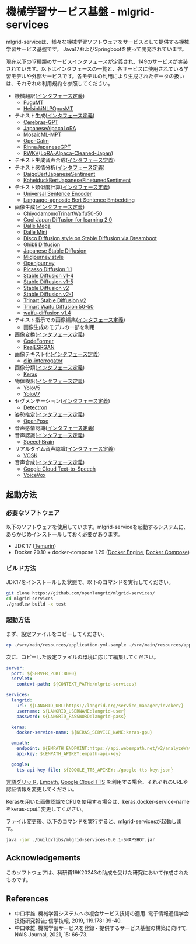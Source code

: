 # 機械学習サービス基盤 - mlgrid-services

mlgrid-serviceは、様々な機械学習ソフトウェアをサービスとして提供する機械学習サービス基盤です。
Java17およびSpringbootを使って開発されています。

現在以下の17種類のサービスインタフェースが定義され、149のサービスが実装されています。以下はインタフェースの一覧と、各サービスに使用されている学習モデルや外部サービスです。各モデルの利用により生成されたデータの扱いは、それぞれの利用規約を参照してください。

* 機械翻訳([インタフェース定義](https://github.com/openlangrid/mlgrid/blob/master/org.langrid.service.ml/src/main/java/org/langrid/service/ml/TranslationService.java))
    * [FuguMT](https://huggingface.co/staka/fugumt-en-ja)
    * [HelsinkiNLPOpusMT](https://huggingface.co/Helsinki-NLP/opus-mt-en-jap)
* テキスト生成([インタフェース定義](https://github.com/openlangrid/mlgrid-services/blob/master/src/main/java/org/langrid/service/ml/interim/TextGenerationService.java))
    * [Cerebras-GPT](https://huggingface.co/cerebras)
    * [JapaneseAlpacaLoRA](https://github.com/kunishou/Japanese-Alpaca-LoRA)
    * [MosaicML-MPT](https://huggingface.co/mosaicml/mpt-7b)
    * [OpenCalm](https://huggingface.co/cyberagent/open-calm-small/blob/main/README.md)
    * [RinnaJapaneseGPT](https://huggingface.co/rinna/japanese-gpt-neox-3.6b)
    * [RWKV](https://huggingface.co/BlinkDL/rwkv-4-pile-14b)([LoRA-Alpaca-Cleaned-Japan](https://huggingface.co/shi3z/RWKV-LM-LoRA-Alpaca-Cleaned-Japan))
* テキスト生成音声合成([インタフェース定義](https://github.com/openlangrid/mlgrid-services/blob/master/src/main/java/org/langrid/service/ml/interim/TextGenerationWithTextToSpeechService.java))
* テキスト感情分析([インタフェース定義](https://github.com/openlangrid/mlgrid/blob/master/org.langrid.service.ml/src/main/java/org/langrid/service/ml/TextSentimentAnalysisService.java))
    * [DaigoBertJapaneseSentiment](https://huggingface.co/daigo/bert-base-japanese-sentiment)
    * [KoheiduckBertJapaneseFinetunedSentiment](https://huggingface.co/koheiduck/bert-japanese-finetuned-sentiment)
* テキスト類似度計算([インタフェース定義](https://github.com/openlangrid/mlgrid-services/blob/master/src/main/java/org/langrid/service/ml/interim/TextSimilarityCalculationService.java))
    * [Universal Sentence Encoder](https://tfhub.dev/google/universal-sentence-encoder-multilingual/3)
    * [Language-agnostic Bert Sentence Embedding](https://tfhub.dev/google/LaBSE/2)
* 画像生成([インタフェース定義](https://github.com/openlangrid/mlgrid/blob/master/org.langrid.service.ml/src/main/java/org/langrid/service/ml/TextGuidedImageGenerationService.java))
    * [ChiyodamomoTrinartWaifu50-50](https://huggingface.co/V3B4/chiyoda-momo-trinart-waifu-diffusion-50-50)
    * [Cool Japan Diffusion for learning 2.0](https://huggingface.co/alfredplpl/cool-japan-diffusion-for-learning-2-0)
    * [Dalle Mega](https://huggingface.co/dalle-mini/dalle-mega)
    * [Dalle Mini](https://huggingface.co/dalle-mini/dalle-mini)
    * [Disco Diffusion style on Stable Diffusion via Dreamboot](https://huggingface.co/sd-dreambooth-library/disco-diffusion-style)
    * [Ghibli Diffusion](https://huggingface.co/nitrosocke/Ghibli-Diffusion)
    * [Japanese Stable Diffusion](https://huggingface.co/rinna/japanese-stable-diffusion)
    * [Midjourney style](https://huggingface.co/prompthero/midjourney-v4-diffusion)
    * [Openjourney](https://huggingface.co/prompthero/openjourney-v4)
    * [Picasso Diffusion 1.1](https://huggingface.co/aipicasso/picasso-diffusion-1-1)
    * [Stable Diffusion v1-4](https://huggingface.co/CompVis/stable-diffusion-v1-4)
    * [Stable Diffusion v1-5](https://huggingface.co/runwayml/stable-diffusion-v1-5)
    * [Stable Diffusion v2](https://huggingface.co/stabilityai/stable-diffusion-2)
    * [Stable Diffusion v2-1](https://huggingface.co/stabilityai/stable-diffusion-2-1)
    * [Trinart Stable Diffusion v2](https://huggingface.co/naclbit/trinart_stable_diffusion_v2)
    * [Trinart Waifu Diffusion 50-50](https://huggingface.co/doohickey/trinart-waifu-diffusion-50-50)
    * [waifu-diffusion v1.4](https://huggingface.co/hakurei/waifu-diffusion)
* テキスト指示での画像編集([インタフェース定義](https://github.com/openlangrid/mlgrid/blob/master/org.langrid.service.ml/src/main/java/org/langrid/service/ml/TextGuidedImageManipulationService.java))
    * 画像生成のモデルの一部を利用
* 画像変換([インタフェース定義](https://github.com/openlangrid/mlgrid/blob/master/org.langrid.service.ml/src/main/java/org/langrid/service/ml/ImageConversionService.java))
    * [CodeFormer](https://github.com/sczhou/CodeFormer)
    * [RealESRGAN](https://github.com/xinntao/Real-ESRGAN)
* 画像テキスト化([インタフェース定義](https://github.com/openlangrid/mlgrid/blob/master/org.langrid.service.ml/src/main/java/org/langrid/service/ml/ImageToTextConversionService.java))
    * [clip-interrogator](https://github.com/pharmapsychotic/clip-interrogator)
* 画像分類([インタフェース定義](https://github.com/openlangrid/mlgrid/blob/master/org.langrid.service.ml/src/main/java/org/langrid/service/ml/ImageClassificationService.java))
    * [Keras](https://www.tensorflow.org/api_docs/python/tf/keras)
* 物体検出([インタフェース定義](https://github.com/openlangrid/mlgrid/blob/master/org.langrid.service.ml/src/main/java/org/langrid/service/ml/ObjectDetectionService.java))
    * [YoloV5](https://github.com/ultralytics/yolov5)
    * [YoloV7](https://github.com/WongKinYiu/yolov7)
* セグメンテーション([インタフェース定義](https://github.com/openlangrid/mlgrid/blob/master/org.langrid.service.ml/src/main/java/org/langrid/service/ml/ImageSegmentationService.java))
    * [Detectron](https://github.com/facebookresearch/detectron2)
* 姿勢推定([インタフェース定義](https://github.com/openlangrid/mlgrid/blob/master/org.langrid.service.ml/src/main/java/org/langrid/service/ml/HumanPoseEstimation3dService.java))
    * [OpenPose](https://github.com/CMU-Perceptual-Computing-Lab/openpose)
* 音声感情認識([インタフェース定義](https://github.com/openlangrid/mlgrid/blob/master/org.langrid.service.ml/src/main/java/org/langrid/service/ml/SpeechEmotionRecognitionService.java))
* 音声認識([インタフェース定義](https://github.com/openlangrid/mlgrid/blob/master/org.langrid.service.ml/src/main/java/org/langrid/service/ml/SpeechRecognitionService.java))
    * [SpeechBrain](https://github.com/speechbrain/speechbrain)
* リアルタイム音声認識([インタフェース定義](https://github.com/openlangrid/mlgrid/blob/master/org.langrid.service.ml/src/main/java/org/langrid/service/ml/ContinuousSpeechRecognitionService.java))
    * [VOSK](https://alphacephei.com/vosk/server)
* 音声合成([インタフェース定義](https://github.com/openlangrid/mlgrid/blob/master/org.langrid.service.ml/src/main/java/org/langrid/service/ml/TextToSpeechService.java))
    * [Google Cloud Text-to-Speech](https://cloud.google.com/text-to-speech)
    * [VoiceVox](https://github.com/VOICEVOX/voicevox_core/)

## 起動方法

### 必要なソフトウェア

以下のソフトウェアを使用しています。mlgrid-serviceを起動するシステムに、あらかじめインストールしておく必要があります。

* JDK 17 ([Temurin](https://adoptium.net/temurin/releases/))
* Docker 20.10 + docker-compose 1.29 ([Docker Engine](https://docs.docker.com/engine/), [Docker Compose](https://docs.docker.com/compose/))

### ビルド方法

JDK17をインストールした状態で、以下のコマンドを実行してください。

```bash
git clone https://github.com/openlangrid/mlgrid-services/
cd mlgrid-services
./gradlew build -x test
```

### 起動方法

まず、設定ファイルをコピーしてください。

```bash
cp ./src/main/resources/application.yml.sample ./src/main/resources/application.yml
```

次に、コピーした設定ファイルの環境に応じて編集してください。

```yaml
server:
  port: ${SERVER_PORT:8080}
  servlet:
    context-path: ${CONTEXT_PATH:/mlgrid-services}

services:
  langrid:
    url: ${LANGRID_URL:https://langrid.org/service_manager/invoker/}
    username: ${LANGRID_USERNAME:langrid-user}
    password: ${LANGRID_PASSWORD:langrid-pass}

  keras:
    docker-service-name: ${KERAS_SERVICE_NAME:keras-gpu}

  empath:
    endpoint: ${EMPATH_ENDPOINT:https://api.webempath.net/v2/analyzeWav}
    api-key: ${EMPATH_APIKEY:empath-api-key}

  google:
    tts-api-key-file: ${GOOGLE_TTS_APIKEY:./google-tts-key.json}
```

[言語グリッド](https://langrid.org/), [Empath](https://webempath.net/lp-jpn/), [Google Cloud TTS](https://cloud.google.com/text-to-speech) を利用する場合、それぞれのURLや認証情報を変更してください。

Kerasを用いた画像認識でCPUを使用する場合は、keras.docker-service-nameをkeras-cpuに変更してください。

ファイル変更後、以下のコマンドを実行すると、mlgrid-servicesが起動します。

```bash
java -jar ./build/libs/mlgrid-services-0.0.1-SNAPSHOT.jar
```



## Acknowledgements
このソフトウェアは、科研費19K20243の助成を受けた研究において作成されたものです。

## References
* 中口孝雄. 機械学習システムへの複合サービス技術の適用. 電子情報通信学会技術研究報告; 信学技報, 2019, 119.178: 39-40.
* 中口孝雄. 機械学習サービスを登録・提供するサービス基盤の構築に向けて. NAIS Journal, 2021, 15: 66-73.
